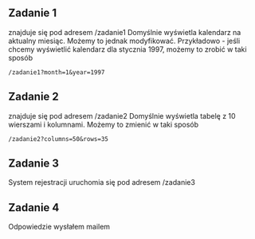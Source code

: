 ## Zadanie 1
znajduje się pod adresem /zadanie1
Domyślnie wyświetla kalendarz na aktualny miesiąc. Możemy to jednak modyfikować. Przykładowo - jeśli chcemy wyświetlić kalendarz dla stycznia 1997, możemy to zrobić w taki sposób
```
/zadanie1?month=1&year=1997
```
## Zadanie 2
znajduje się pod adresem /zadanie2
Domyślnie wyświetla tabelę z 10 wierszami i kolumnami. Możemy to zmienić w taki sposób
```
/zadanie2?columns=50&rows=35
```

## Zadanie 3
System rejestracji uruchomia się pod adresem /zadanie3

## Zadanie 4
Odpowiedzie wysłałem mailem
